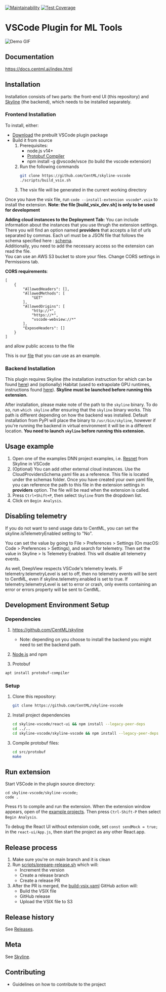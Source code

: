 [![Maintainability](https://api.codeclimate.com/v1/badges/0001287428a20bef03ad/maintainability)](https://codeclimate.com/github/CentML/DeepView.Explore/maintainability)
[![Test Coverage](https://api.codeclimate.com/v1/badges/0001287428a20bef03ad/test_coverage)](https://codeclimate.com/github/CentML/DeepView.Explore/test_coverage)

# VSCode Plugin for ML Tools

![Demo GIF](https://raw.githubusercontent.com/CentML/mltools-vscode/jun07-usability-improvements/images/demo.gif)

## Documentation
https://docs.centml.ai/index.html

## Installation
Installation consists of two parts: the front-end UI (this repository) and [Skyline](https://github.com/CentML/skyline) (the backend), which needs to be installed separately.

### Frontend Installation
To install, either:
* [Download](http://centml-habitat.s3-website-us-east-1.amazonaws.com/skyline-vscode/) the prebuilt VSCode plugin package
* Build it from source
  1. Prerequisites:
     - node.js v14+
     - [Protobuf Compiler](https://grpc.io/docs/protoc-installation/)
     - npm install -g @vscode/vsce (to build the vscode extension)
  2. Run the following commands    
      ```bash
      git clone https://github.com/CentML/skyline-vscode
      ./scripts/build_vsix.sh
      ```
  3. The vsix file will be generated in the current working directory

Once you have the vsix file, run `code --install-extension vscode*.vsix` to install the extension.
**Note: the file [build_vsix_dev.sh] is only to be used for development**

**Adding cloud instances to the Deployment Tab:** You can include information about the instances that you use thrugh the extension settings. There you will find an option named **providers** that accepts a list of urls separated by commas. Each url must be a JSON file that follows the schema specified here : [schema](skyline-vscode/react-ui/src/schema/CloudProvidersSchema.js).<br/>
Additionally, you need to add the necessary access so the extension can read the file.<br/>
You can use an AWS S3 bucket to store your files. Change CORS settings in Permissions tab.

**CORS requirements**:
```
[
    {
        "AllowedHeaders": [],
        "AllowedMethods": [
            "GET"
        ],
        "AllowedOrigins": [
            "http://*",
            "https://*",
            "vscode-webview://*"
        ],
        "ExposeHeaders": []
    }
]
```
and allow public access to the file

This is our [file](https://deepview-explorer-public.s3.amazonaws.com/vscode-cloud-providers/providers.json) that you can use as an example.





### Backend Installation
This plugin requires Skyline (the installation instruction for which can be found [here](https://github.com/CentML/skyline)) and (optionally) Habitat (used to extrapolate GPU runtimes, instructions found [here](https://github.com/CentML/habitat)). **Skyline must be launched before running this extension.**

After installation, please make note of the path to the `skyline` binary. To do so, run `which skyline` after ensuring that the `skyline` binary works. This path is different depending on how the backend was installed. Default installation from PyPI will place the binary to `/usr/bin/skyline`, however if you're running the backend in virtual environment it will be in a different location. **You need to launch `skyline` before running this extension.**

## Usage example
1. Open one of the examples DNN project examples, i.e. [Resnet](https://github.com/CentML/skyline/tree/main/examples/resnet) from Skyline in VSCode
2. (Optional) You can add other external cloud instances. Use the CloudProvidersSchema.yaml file as a reference. This file is located under the schemas folder. Once you have created your own yaml file, you can reference the path to this file in the extension settings in **providers** option. The file will be read when the extension is called.
3. Press `Ctrl+Shift+P`, then select `Skyline` from the dropdown list.
3. Click on `Begin Analysis`.

## Disabling telemetry
If you do not want to send usage data to CentML, you can set the skyline.isTelemetryEnabled setting to "No".

You can set the value by going to File > Preferences > Settings (On macOS: Code > Preferences > Settings), and search for telemetry. Then set the value in Skyline > Is Telemetry Enabled. This will disable all telemetry events.

As well, DeepView respects VSCode's telemetry levels. IF telemetry.telemetryLevel is set to off, then no telemetry events will be sent to CentML, even if skyline.telemetry.enabled is set to true. If telemetry.telemetryLevel is set to error or crash, only events containing an error or errors property will be sent to CentML.

## Development Environment Setup

### Dependencies
1. https://github.com/CentML/skyline
   
   - Note: depending on you choose to install the backend you might need to set the backend path.
2. [Node.js](https://nodejs.org/en/) and npm
3. Protobuf
```bash
apt install protobuf-compiler
```

### Setup
1. Clone this repository:
   ```zsh
   git clone https://github.com/CentML/skyline-vscode
   ```
1. Install project dependencies
   ```zsh
   cd skyline-vscode/react-ui && npm install --legacy-peer-deps
   cd ../..
   cd skyline-vscode/skyline-vscode && npm install --legacy-peer-deps
   ```
1. Compile protobuf files:
   ```zsh
   cd src/protobuf
   make
   ```
## Run extension
Start VSCode in the plugin source directory:
```
cd skyline-vscode/skyline-vscode;
code .
```
Press `F5` to compile and run the extension. When the extension window appears, open of the [example projects](https://github.com/CentML/skyline/tree/main/examples). Then press `Ctrl-Shift-P` then select `Begin Analysis`.

To debug the React UI without extension code, set `const sendMock = true;` in the `react-ui/App.js`, then start the project as any other React.app.

## Release process
1. Make sure you're on main branch and it is clean
2. Run [scripts/prepare-release.sh](tools/prepare-release.sh) which will:
    * Increment the version
    * Create a release branch
    * Create a release PR
1. After the PR is merged, the [build-vsix.yaml](.github/workflows/build-vsix.yaml) GitHub action will:
    * Build the VSIX file
    * GitHub release
    * Upload the VSIX file to S3

## Release history
See [Releases](https://github.com/CentML/mltools-vscode/releases).

## Meta
See [Skyline](https://github.com/CentML/skyline).

## Contributing
 - Guidelines on how to contribute to the project
